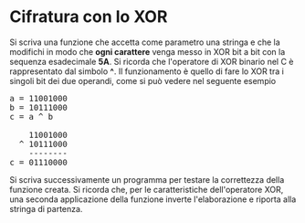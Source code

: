 # Cifratura con lo XOR

Si scriva una funzione che accetta come parametro una stringa e che la modifichi in modo che **ogni carattere** venga messo in XOR bit a bit con la sequenza esadecimale **5A**. Si ricorda che l'operatore di XOR binario nel C è rappresentato dal simbolo **^**. Il funzionamento è quello di fare lo XOR tra i singoli bit dei due operandi, come si può vedere nel seguente esempio

<pre>
a = 11001000
b = 10111000
c = a ^ b

    11001000  
  ^ 10111000
    --------
c = 01110000
</pre>

Si scriva successivamente un programma per testare la correttezza della funzione creata. Si ricorda che, per le caratteristiche dell'operatore XOR, una seconda applicazione della funzione inverte l'elaborazione e riporta alla stringa di partenza.
